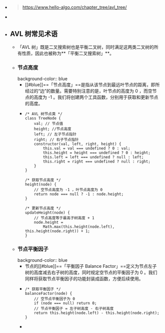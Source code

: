 - > https://www.hello-algo.com/chapter_tree/avl_tree/
-
- ## AVL 树常见术语
	- 「AVL 树」既是二叉搜索树也是平衡二叉树，同时满足这两类二叉树的所有性质，因此也被称为**「平衡二叉搜索树」**。
	- ### 节点高度
	  background-color:: blue
		- [[#blue]]==「节点高度」==是指从该节点到最远叶节点的距离，即所经过的“边”的数量。需要特别注意的是，叶节点的高度为 0 ，而空节点的高度为 -1 。我们将创建两个工具函数，分别用于获取和更新节点的高度。
		- ```
		  /* AVL 树节点类 */
		  class TreeNode {
		      val; // 节点值
		      height; //节点高度
		      left; // 左子节点指针
		      right; // 右子节点指针
		      constructor(val, left, right, height) {
		          this.val = val === undefined ? 0 : val;
		          this.height = height === undefined ? 0 : height;
		          this.left = left === undefined ? null : left;
		          this.right = right === undefined ? null : right;
		      }
		  }
		  
		  /* 获取节点高度 */
		  height(node) {
		      // 空节点高度为 -1 ，叶节点高度为 0
		      return node === null ? -1 : node.height;
		  }
		  
		  /* 更新节点高度 */
		  updateHeight(node) {
		      // 节点高度等于最高子树高度 + 1
		      node.height =
		          Math.max(this.height(node.left), this.height(node.right)) + 1;
		  }
		  ```
	- ### 节点平衡因子
	  background-color:: blue
		- 节点的[[#blue]]==「平衡因子 Balance Factor」==定义为节点左子树的高度减去右子树的高度，同时规定空节点的平衡因子为 0 。我们同样将获取节点平衡因子的功能封装成函数，方便后续使用。
		- ```
		  /* 获取平衡因子 */
		  balanceFactor(node) {
		      // 空节点平衡因子为 0
		      if (node === null) return 0;
		      // 节点平衡因子 = 左子树高度 - 右子树高度
		      return this.height(node.left) - this.height(node.right);
		  }
		  ```
		-
